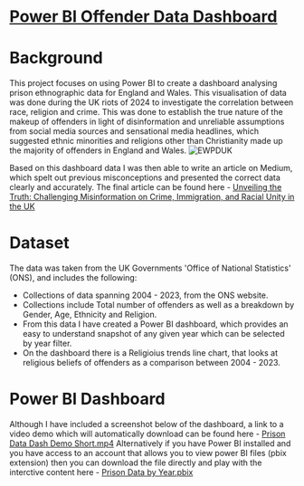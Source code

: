 # [Power BI Offender Data Dashboard](https://grhmmckean33.github.io/gmckeans_analytics_portfolio/)

# Background
This project focuses on using Power BI to create a dashboard analysing prison ethnographic data for England and Wales. This visualisation of data was done during the UK riots of 2024 to investigate the correlation between race, religion and crime. This was done to establish the true nature of the makeup of offenders in light of disinformation and unreliable assumptions from social media sources and sensational media headlines, which suggested ethnic minorities and religions other than Christianity made up the majority of offenders in England and Wales.
![EWPDUK](https://github.com/user-attachments/assets/8a5f30af-f841-4750-81d2-739eb6b1e461)

Based on this dashboard data I was then able to write an article on Medium, which spelt out previous misconceptions and presented the correct data clearly and accurately. The final article can be found here - [Unveiling the Truth: Challenging Misinformation on Crime, Immigration, and Racial Unity in the UK](https://medium.com/p/cc8e0270bd3d)

# Dataset 
The data was taken from the UK Governments 'Office of National Statistics' (ONS), and includes the following:

- Collections of data spanning 2004 - 2023, from the ONS website.
- Collections include Total number of offenders as well as a breakdown by Gender, Age, Ethnicity and Religion.
- From this data I have created a Power BI dashboard, which provides an easy to understand snapshot of any given year which can be selected by year filter.
- On the dashboard there is a Religioius trends line chart, that looks at religious beliefs of offenders as a comparison between 2004 - 2023.

# Power BI Dashboard
Although I have included a screenshot below of the dashboard, a link to a video demo which will automatically download can be found here - [Prison Data Dash Demo Short.mp4](https://github.com/grhmmckean33/gmckeans_analytics_portfolio/raw/refs/heads/main/Prison_Data_Dash_Demo_Short.mp4)
Alternatively if you have Power BI installed and you have access to an account that allows you to view power BI files (pbix extension) then you can download the file directly and play with the interctive content here - [Prison Data by Year.pbix](https://github.com/grhmmckean33/gmckeans_analytics_portfolio/raw/refs/heads/main/Prison_Data_by_Year.pbix)


